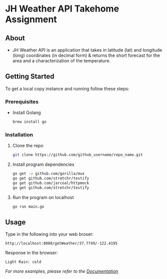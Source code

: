 # JH Weather API Takehome Assignment

## About
* JH Weather API is an application that takes in latitude (lat) and longitude (long) coordinates (in decimal form) & returns the short forecast for the area and a characterization of the temperature.

## Getting Started
To get a local copy instance and running follow these steps:

### Prerequisites

* Install Golang
  ```sh
  brew install go
  ```

### Installation

1. Clone the repo
   ```sh
   git clone https://github.com/github_username/repo_name.git
   ```
2. Install program dependencies
   ```sh
   go get -u github.com/gorilla/mux
   go get github.com/stretchr/testify
   go get github.com/jarcoal/httpmock
   go get github.com/stretchr/testify
   ```
3. Run the program on localhost
   ```sh
   go run main.go
   ```

<!-- USAGE EXAMPLES -->
## Usage
Type in the following into your web broser:
```
http://localhost:8080/getWeather/37.7749/-122.4195
```
Response in the browser:
```
Light Rain: cold
```

_For more examples, please refer to the [Documentation](https://example.com)_
